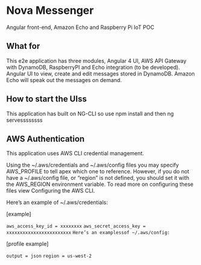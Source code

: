 # Nova Messenger
Angular front-end, Amazon Echo and Raspberry Pi IoT POC

## What for
This e2e application has three modules, Angular 4 UI, AWS API Gateway with DynamoDB, RaspberryPI and Echo integration (to be developed). Angular UI to view, create and edit messages stored in DynamoDB. Amazon Echo will speak out the messages on demand.

## How to start the UIss
This application has built on NG-CLI so use npm install and then ng servessssssss

## AWS Authentication

This application uses AWS CLI credential management.

Using the ~/.aws/credentials and ~/.aws/config files you may specify AWS_PROFILE to tell apex which one to reference. However, if you do not have a ~/.aws/config file, or “region” is not defined, you should set it with the AWS_REGION environment variable. To read more on configuring these files view Configuring the AWS CLI.

Here’s an example of ~/.aws/credentials:

[example]

`aws_access_key_id = xxxxxxxx`
`aws_secret_access_key = xxxxxxxxxxxxxxxxxxxxxxxx`
`Here’s an examplessof ~/.aws/config:`

[profile example]

`output = json`
`region = us-west-2`